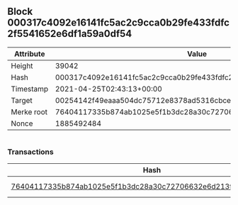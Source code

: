 ## Block 000317c4092e16141fc5ac2c9cca0b29fe433fdfc2f5541652e6df1a59a0df54

Attribute | Value
--- | ---
Height | 39042
Hash | 000317c4092e16141fc5ac2c9cca0b29fe433fdfc2f5541652e6df1a59a0df54
Timestamp | 2021-04-25T02:43:13+00:00
Target | 00254142f49eaaa504dc75712e8378ad5316cbcead634704b3734b6271167cc4
Merke root | 76404117335b874ab1025e5f1b3dc28a30c72706632e6d213f0647428aaef432
Nonce | 1885492484

```

```

### Transactions

Hash | Amount
--- | ---
[76404117335b874ab1025e5f1b3dc28a30c72706632e6d213f0647428aaef432](76404117335b874ab1025e5f1b3dc28a30c72706632e6d213f0647428aaef432.md) | 10.00000000 SKEPTI 
